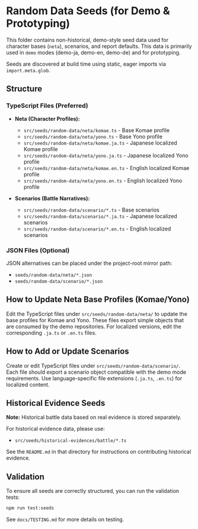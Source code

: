 # Random Data Seeds (for Demo & Prototyping)

This folder contains non-historical, demo-style seed data used for character bases (`neta`), scenarios, and report defaults. This data is primarily used in `demo` modes (demo-ja, demo-en, demo-de) and for prototyping.

Seeds are discovered at build time using static, eager imports via `import.meta.glob`.

## Structure

### TypeScript Files (Preferred)

- **Neta (Character Profiles):**
    - `src/seeds/random-data/neta/komae.ts` - Base Komae profile
    - `src/seeds/random-data/neta/yono.ts` - Base Yono profile
    - `src/seeds/random-data/neta/komae.ja.ts` - Japanese localized Komae profile
    - `src/seeds/random-data/neta/yono.ja.ts` - Japanese localized Yono profile
    - `src/seeds/random-data/neta/komae.en.ts` - English localized Komae profile
    - `src/seeds/random-data/neta/yono.en.ts` - English localized Yono profile

- **Scenarios (Battle Narratives):**
    - `src/seeds/random-data/scenario/*.ts` - Base scenarios
    - `src/seeds/random-data/scenario/*.ja.ts` - Japanese localized scenarios
    - `src/seeds/random-data/scenario/*.en.ts` - English localized scenarios

### JSON Files (Optional)

JSON alternatives can be placed under the project-root mirror path:

- `seeds/random-data/neta/*.json`
- `seeds/random-data/scenario/*.json`

## How to Update Neta Base Profiles (Komae/Yono)

Edit the TypeScript files under `src/seeds/random-data/neta/` to update the base profiles for Komae and Yono. These files export simple objects that are consumed by the demo repositories. For localized versions, edit the corresponding `.ja.ts` or `.en.ts` files.

## How to Add or Update Scenarios

Create or edit TypeScript files under `src/seeds/random-data/scenario/`. Each file should export a scenario object compatible with the demo mode requirements. Use language-specific file extensions (`.ja.ts`, `.en.ts`) for localized content.

## Historical Evidence Seeds

**Note:** Historical battle data based on real evidence is stored separately.

For historical evidence data, please use:

- `src/seeds/historical-evidences/battle/*.ts`

See the `README.md` in that directory for instructions on contributing historical evidence.

## Validation

To ensure all seeds are correctly structured, you can run the validation tests:

```bash
npm run test:seeds
```

See `docs/TESTING.md` for more details on testing.
